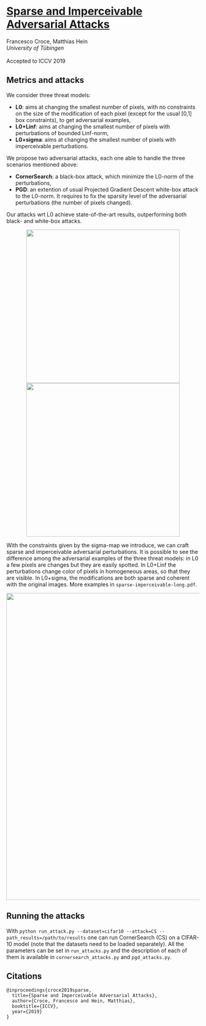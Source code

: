 # [Sparse and Imperceivable Adversarial Attacks](https://arxiv.org/abs/1909.05040)
Francesco Croce, Matthias Hein\
*University of Tübingen*\
\
Accepted to ICCV 2019

## Metrics and attacks
We consider three threat models:
+ **L0**: aims at changing the smallest number of pixels, with no constraints on the size of the modification of each pixel
(except for the usual [0,1] box constraints), to get adversarial examples,
+ **L0+Linf**: aims at changing the smallest number of pixels with perturbations of bounded Linf-norm,
+ **L0+sigma**: aims at changing the smallest number of pixels with imperceivable perturbations.

We propose two adversarial attacks, each one able to handle the three scenarios mentioned above:
+ **CornerSearch**: a black-box attack, which minimize the L0-norm of the perturbations,
+ **PGD**: an extention of usual Projected Gradient Descent white-box attack to the L0-norm. It requires to fix the sparsity level of the adversarial perturbations (the number of pixels changed).

Our attacks wrt L0 achieve state-of-the-art results, outperforming both black- and white-box attacks.
<p align="center"><img src="https://raw.githubusercontent.com/fra31/sparse-imperceivable-attacks/master/images/pl_robacc_mnist_3.png" width="400" /> <img src="https://raw.githubusercontent.com/fra31/sparse-imperceivable-attacks/master/images/pl_robacc_cifar10_correct_3.png" width="400" /> </p>

With the constraints given by the sigma-map we introduce, we can craft sparse and imperceivable adversarial perturbations. It is
possible to see the difference among the adversarial examples of the three threat models: in L0 a few pixels are changes but they are
easily spotted. In L0+Linf the perturbations change color of pixels in homogeneous areas, so that they are visible. In L0+sigma, the modifications are both sparse and coherent with the original images. More examples in `sparse-imperceivable-long.pdf`.
<p align="center"><img src="https://raw.githubusercontent.com/fra31/sparse-imperceivable-attacks/master/images/img_gh_1.png" width="800">

## Running the attacks
With `python run_attack.py --dataset=cifar10 --attack=CS --path_results=/path/to/results` one can run CornerSearch (CS) on a CIFAR-10
model (note that the datasets need to be loaded separately). All the parameters can be set in `run_attacks.py` and the description of
each of them
is available in `cornersearch_attacks.py` and `pgd_attacks.py`.

## Citations
```
@inproceedings{croce2019sparse,
  title={Sparse and Imperceivable Adversarial Attacks},
  author={Croce, Francesco and Hein, Matthias},
  booktitle={ICCV},
  year={2019}
}
```
